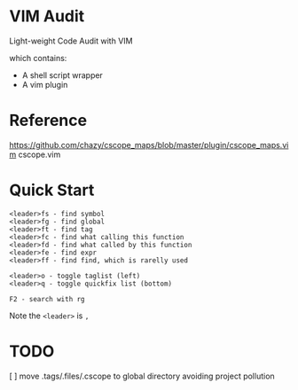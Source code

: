 # VIM Audit

Light-weight Code Audit with VIM

which contains:

- A shell script wrapper
- A vim plugin

# Reference

https://github.com/chazy/cscope_maps/blob/master/plugin/cscope_maps.vim
cscope.vim

# Quick Start

```
<leader>fs - find symbol
<leader>fg - find global
<leader>ft - find tag
<leader>fc - find what calling this function
<leader>fd - find what called by this function
<leader>fe - find expr
<leader>ff - find find, which is rarelly used

<leader>o - toggle taglist (left)
<leader>q - toggle quickfix list (bottom)

F2 - search with rg
```

Note the `<leader>` is `,`

# TODO

[ ] move .tags/.files/.cscope to global directory avoiding project pollution
